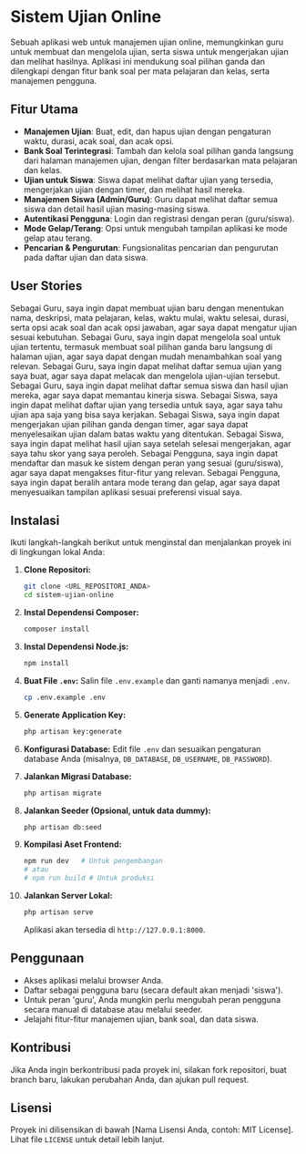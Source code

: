 # Sistem Ujian Online

Sebuah aplikasi web untuk manajemen ujian online, memungkinkan guru untuk membuat dan mengelola ujian, serta siswa untuk mengerjakan ujian dan melihat hasilnya. Aplikasi ini mendukung soal pilihan ganda dan dilengkapi dengan fitur bank soal per mata pelajaran dan kelas, serta manajemen pengguna.

## Fitur Utama

-   **Manajemen Ujian**: Buat, edit, dan hapus ujian dengan pengaturan waktu, durasi, acak soal, dan acak opsi.
-   **Bank Soal Terintegrasi**: Tambah dan kelola soal pilihan ganda langsung dari halaman manajemen ujian, dengan filter berdasarkan mata pelajaran dan kelas.
-   **Ujian untuk Siswa**: Siswa dapat melihat daftar ujian yang tersedia, mengerjakan ujian dengan timer, dan melihat hasil mereka.
-   **Manajemen Siswa (Admin/Guru)**: Guru dapat melihat daftar semua siswa dan detail hasil ujian masing-masing siswa.
-   **Autentikasi Pengguna**: Login dan registrasi dengan peran (guru/siswa).
-   **Mode Gelap/Terang**: Opsi untuk mengubah tampilan aplikasi ke mode gelap atau terang.
-   **Pencarian & Pengurutan**: Fungsionalitas pencarian dan pengurutan pada daftar ujian dan data siswa.

## User Stories

Sebagai Guru, saya ingin dapat membuat ujian baru dengan menentukan nama, deskripsi, mata pelajaran, kelas, waktu mulai, waktu selesai, durasi, serta opsi acak soal dan acak opsi jawaban, agar saya dapat mengatur ujian sesuai kebutuhan.
Sebagai Guru, saya ingin dapat mengelola soal untuk ujian tertentu, termasuk membuat soal pilihan ganda baru langsung di halaman ujian, agar saya dapat dengan mudah menambahkan soal yang relevan.
Sebagai Guru, saya ingin dapat melihat daftar semua ujian yang saya buat, agar saya dapat melacak dan mengelola ujian-ujian tersebut.
Sebagai Guru, saya ingin dapat melihat daftar semua siswa dan hasil ujian mereka, agar saya dapat memantau kinerja siswa.
Sebagai Siswa, saya ingin dapat melihat daftar ujian yang tersedia untuk saya, agar saya tahu ujian apa saja yang bisa saya kerjakan.
Sebagai Siswa, saya ingin dapat mengerjakan ujian pilihan ganda dengan timer, agar saya dapat menyelesaikan ujian dalam batas waktu yang ditentukan.
Sebagai Siswa, saya ingin dapat melihat hasil ujian saya setelah selesai mengerjakan, agar saya tahu skor yang saya peroleh.
Sebagai Pengguna, saya ingin dapat mendaftar dan masuk ke sistem dengan peran yang sesuai (guru/siswa), agar saya dapat mengakses fitur-fitur yang relevan.
Sebagai Pengguna, saya ingin dapat beralih antara mode terang dan gelap, agar saya dapat menyesuaikan tampilan aplikasi sesuai preferensi visual saya.

## Instalasi

Ikuti langkah-langkah berikut untuk menginstal dan menjalankan proyek ini di lingkungan lokal Anda:

1.  **Clone Repositori:**
    ```bash
    git clone <URL_REPOSITORI_ANDA>
    cd sistem-ujian-online
    ```

2.  **Instal Dependensi Composer:**
    ```bash
    composer install
    ```

3.  **Instal Dependensi Node.js:**
    ```bash
    npm install
    ```

4.  **Buat File `.env`:**
    Salin file `.env.example` dan ganti namanya menjadi `.env`.
    ```bash
    cp .env.example .env
    ```

5.  **Generate Application Key:**
    ```bash
    php artisan key:generate
    ```

6.  **Konfigurasi Database:**
    Edit file `.env` dan sesuaikan pengaturan database Anda (misalnya, `DB_DATABASE`, `DB_USERNAME`, `DB_PASSWORD`).

7.  **Jalankan Migrasi Database:**
    ```bash
    php artisan migrate
    ```

8.  **Jalankan Seeder (Opsional, untuk data dummy):**
    ```bash
    php artisan db:seed
    ```

9.  **Kompilasi Aset Frontend:**
    ```bash
    npm run dev   # Untuk pengembangan
    # atau
    # npm run build # Untuk produksi
    ```

10. **Jalankan Server Lokal:**
    ```bash
    php artisan serve
    ```

    Aplikasi akan tersedia di `http://127.0.0.1:8000`.

## Penggunaan

-   Akses aplikasi melalui browser Anda.
-   Daftar sebagai pengguna baru (secara default akan menjadi 'siswa').
-   Untuk peran 'guru', Anda mungkin perlu mengubah peran pengguna secara manual di database atau melalui seeder.
-   Jelajahi fitur-fitur manajemen ujian, bank soal, dan data siswa.

## Kontribusi

Jika Anda ingin berkontribusi pada proyek ini, silakan fork repositori, buat branch baru, lakukan perubahan Anda, dan ajukan pull request.

## Lisensi

Proyek ini dilisensikan di bawah [Nama Lisensi Anda, contoh: MIT License]. Lihat file `LICENSE` untuk detail lebih lanjut.
